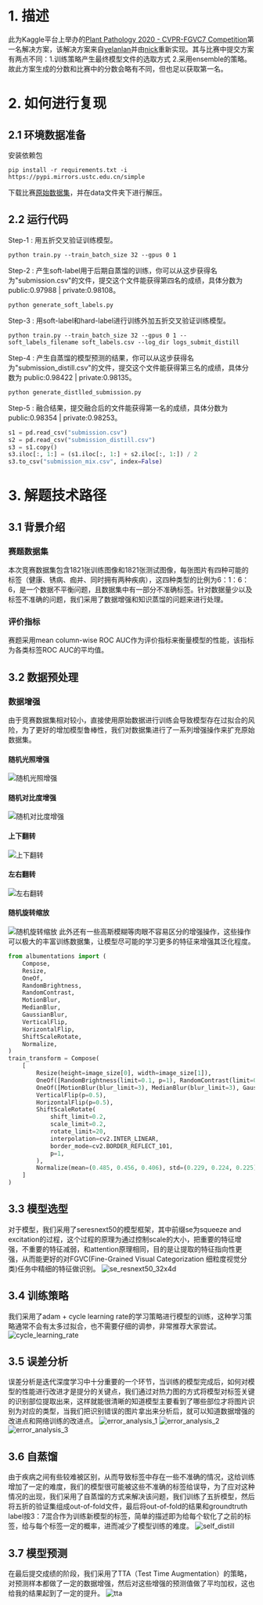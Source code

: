 # 1. 描述
此为Kaggle平台上举办的[Plant Pathology 2020 - CVPR-FGVC7 Competition](https://www.kaggle.com/c/plant-pathology-2020-fgvc7/overview)第一名解决方案，该解决方案来自[yelanlan](https://github.com/yelanlan)并由[nick](https://github.com/NickYi1990)重新实现。其与比赛中提交方案有两点不同：1.训练策略产生最终模型文件的选取方式 2.采用ensemble的策略。故此方案生成的分数和比赛中的分数会略有不同，但也足以获取第一名。

# 2. 如何进行复现
## 2.1 环境数据准备
安装依赖包
```
pip install -r requirements.txt -i https://pypi.mirrors.ustc.edu.cn/simple
```
下载比赛[原始数据集](https://www.kaggle.com/c/plant-pathology-2020-fgvc7/data)，并在data文件夹下进行解压。

## 2.2 运行代码
Step-1 : 用五折交叉验证训练模型。
```terminal
python train.py --train_batch_size 32 --gpus 0 1
```

Step-2 : 产生soft-label用于后期自蒸馏的训练，你可以从这步获得名为"submission.csv"的文件，提交这个文件能获得第四名的成绩，具体分数为 public:0.97988 | private:0.98108。
```terminal
python generate_soft_labels.py
```

Step-3 : 用soft-label和hard-label进行训练外加五折交叉验证训练模型。
```terminal
python train.py --train_batch_size 32 --gpus 0 1 --soft_labels_filename soft_labels.csv --log_dir logs_submit_distill
```

Step-4 : 产生自蒸馏的模型预测的结果，你可以从这步获得名为"submission_distill.csv"的文件，提交这个文件能获得第三名的成绩，具体分数为 public:0.98422 | private:0.98135。
```terminal
python generate_distlled_submission.py
```

Step-5 : 融合结果，提交融合后的文件能获得第一名的成绩，具体分数为 public:0.98354 | private:0.98253。
```python
s1 = pd.read_csv("submission.csv")
s2 = pd.read_csv("submission_distill.csv")
s3 = s1.copy()
s3.iloc[:, 1:] = (s1.iloc[:, 1:] + s2.iloc[:, 1:]) / 2
s3.to_csv("submission_mix.csv", index=False)
```

# 3. 解题技术路径
## 3.1 背景介绍
### 赛题数据集
本次竞赛数据集包含1821张训练图像和1821张测试图像，每张图片有四种可能的标签（健康、锈病、痂并、同时拥有两种疾病），这四种类型的比例为6：1：6：6，是一个数据不平衡问题，且数据集中有一部分不准确标签。针对数据量少以及标签不准确的问题，我们采用了数据增强和知识蒸馏的问题来进行处理。

### 评价指标
赛题采用mean column-wise ROC AUC作为评价指标来衡量模型的性能，该指标为各类标签ROC AUC的平均值。

## 3.2 数据预处理
### 数据增强
由于竞赛数据集相对较小，直接使用原始数据进行训练会导致模型存在过拟合的风险，为了更好的增加模型鲁棒性，我们对数据集进行了一系列增强操作来扩充原始数据集。
#### 随机光照增强
![随机光照增强](resources/随机光照增强.png)
#### 随机对比度增强
![随机对比度增强](resources/随机对比度增强.png)
#### 上下翻转
![上下翻转](resources/上下翻转.png)
#### 左右翻转
![左右翻转](resources/左右翻转.png)
#### 随机旋转缩放
![随机旋转缩放](resources/随机旋转缩放.png)
此外还有一些高斯模糊等肉眼不容易区分的增强操作，这些操作可以极大的丰富训练数据集，让模型尽可能的学习更多的特征来增强其泛化程度。
```python
from albumentations import (
    Compose,
    Resize,
    OneOf,
    RandomBrightness,
    RandomContrast,
    MotionBlur,
    MedianBlur,
    GaussianBlur,
    VerticalFlip,
    HorizontalFlip,
    ShiftScaleRotate,
    Normalize,
)
train_transform = Compose(
    [
        Resize(height=image_size[0], width=image_size[1]),
        OneOf([RandomBrightness(limit=0.1, p=1), RandomContrast(limit=0.1, p=1)]),
        OneOf([MotionBlur(blur_limit=3), MedianBlur(blur_limit=3), GaussianBlur(blur_limit=3),], p=0.5,),
        VerticalFlip(p=0.5),
        HorizontalFlip(p=0.5),
        ShiftScaleRotate(
            shift_limit=0.2,
            scale_limit=0.2,
            rotate_limit=20,
            interpolation=cv2.INTER_LINEAR,
            border_mode=cv2.BORDER_REFLECT_101,
            p=1,
        ),
        Normalize(mean=(0.485, 0.456, 0.406), std=(0.229, 0.224, 0.225), max_pixel_value=255.0, p=1.0),
    ]
)
```

## 3.3 模型选型
对于模型，我们采用了seresnext50的模型框架，其中前缀se为squeeze and excitation的过程，这个过程的原理为通过控制scale的大小，把重要的特征增强，不重要的特征减弱，和attention原理相同，目的是让提取的特征指向性更强，从而能更好的对FGVC(Fine-Grained Visual Categorization 细粒度视觉分类)任务中精细的特征做识别。
![se_resnext50_32x4d](resources/se_resnext50_32x4d.png)
## 3.4 训练策略
我们采用了adam + cycle learning rate的学习策略进行模型的训练，这种学习策略通常不会有太多过拟合，也不需要仔细的调参，非常推荐大家尝试。
![cycle_learning_rate](resources/cycle_learning_rate.png)
## 3.5 误差分析
误差分析是迭代深度学习中十分重要的一个环节，当训练的模型完成后，如何对模型的性能进行改进才是提分的关键点，我们通过对热力图的方式将模型对标签关键的识别部位提取出来，这样就能很清晰的知道模型主要看到了哪些部位才将图片识别为对应的类型，当我们把识别错误的图片拿出来分析后，就可以知道数据增强的改进点和网络训练的改进点。
![error_analysis_1](resources/error_analysis_1.png)
![error_analysis_2](resources/error_analysis_2.png)
![error_analysis_3](resources/error_analysis_3.png)
## 3.6 自蒸馏
由于疾病之间有些较难被区别，从而导致标签中存在一些不准确的情况，这给训练增加了一定的难度，我们的模型很可能被这些不准确的标签给误导，为了应对这种情况的出现，我们采用了自蒸馏的方式来解决该问题，我们训练了五折模型，然后将五折的验证集组成out-of-fold文件，最后将out-of-fold的结果和groundtruth label按3：7混合作为训练新模型的标签，简单的描述即为给每个软化了之前的标签，给与每个标签一定的概率，进而减少了模型训练的难度。
![self_distill](resources/self_distill.png)
## 3.7 模型预测
在最后提交成绩的阶段，我们采用了TTA（Test Time Augmentation）的策略，对预测样本都做了一定的数据增强，然后对这些增强的预测值做了平均加权，这也给我的结果起到了一定的提升。
![tta](resources/tta.png)